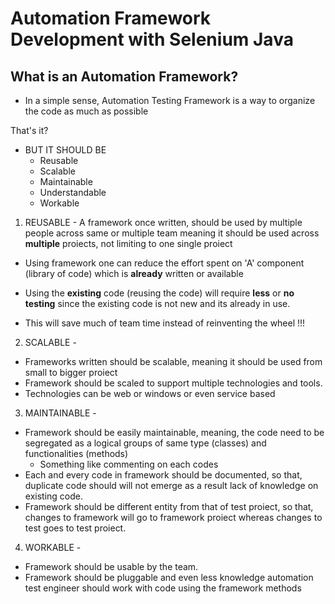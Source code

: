 # Automation Framework Development with Selenium Java

## What is an Automation Framework?
* In a simple sense, Automation Testing Framework is a way to organize the code as much as possible

That's it?

* BUT IT SHOULD BE 
    * Reusable
    * Scalable
    * Maintainable
    * Understandable
    * Workable

1. REUSABLE - A framework once written, should be used by multiple people across same or multiple
team meaning it should be used across **multiple** proiects, not limiting to one single
proiect
* Using framework one can reduce the effort spent on 'A' component (library of code)
which is **already** written or available

* Using the **existing** code (reusing the code) will require **less** or **no testing** since the
existing code is not new and its already in use.

* This will save much of team time instead of reinventing the wheel !!!

2. SCALABLE - 
* Frameworks written should be scalable, meaning it should be used from small to
bigger proiect
* Framework should be scaled to support multiple technologies and tools.
* Technologies can be web or windows or even service based

3. MAINTAINABLE - 

* Framework should be easily maintainable, meaning, the code need to be segregated
as a logical groups of same type (classes) and functionalities (methods)
    * Something like commenting on each codes
* Each and every code in framework should be documented, so that, duplicate code
should will not emerge as a result lack of knowledge on existing code.
* Framework should be different entity from that of test proiect, so that, changes to
framework will go to framework proiect whereas changes to test goes to test proiect.

4. WORKABLE -
 
* Framework should be usable by the team.
* Framework should be pluggable and even less knowledge automation test engineer
should work with code using the framework methods
